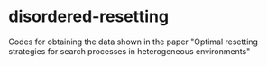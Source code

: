 # disordered-resetting
Codes for obtaining the data shown in the paper "Optimal resetting strategies for search processes in heterogeneous environments"
